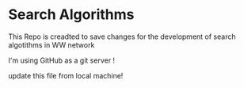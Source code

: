 # Search Algorithms

This Repo is creadted to save changes for the development of search algotithms in WW network 

I'm using GitHub as a git server !

update this file from local machine!

